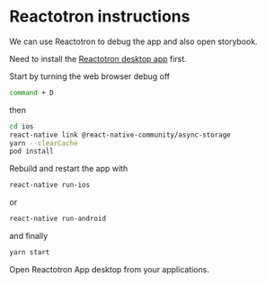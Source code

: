 # Reactotron instructions

We can use Reactotron to debug the app and also open storybook.

Need to install the [Reactotron desktop app](https://github.com/infinitered/reactotron) first.

Start by turning the web browser debug off

```bash
command + D
```

then

```bash
cd ios
react-native link @react-native-community/async-storage
yarn --clearCache
pod install
```

Rebuild and restart the app with

```bash
react-native run-ios
```

or

```bash
react-native run-android
```

and finally

```bash
yarn start
```

Open Reactotron App desktop from your applications.
